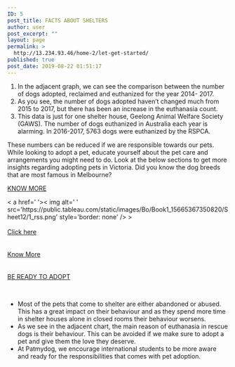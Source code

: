 ```yaml
---
ID: 5
post_title: FACTS ABOUT SHELTERS
author: user
post_excerpt: ""
layout: page
permalink: >
  http://13.234.93.46/home-2/let-get-started/
published: true
post_date: 2019-08-22 01:51:17
---
```

<ol>
<li style="font-weight: 400;">In the adjacent graph, we can see the comparison between the number of dogs adopted, reclaimed and euthanized for the year 2014- 2017. </li>
<li style="font-weight: 400;">As you see, the number of dogs adopted haven’t changed much from 2015 to 2017, but there has been an increase in the euthanasia count.</li>
<li style="font-weight: 400;">This data is just for one shelter house, Geelong Animal Welfare Society (GAWS). The number of dogs euthanized in Australia each year is alarming. In 2016-2017, 5763 dogs were euthanized by the RSPCA.</li>
</ol>
<p>These numbers can be reduced if we are responsible towards our pets. While looking to adopt a pet, educate yourself about the pet care and arrangements you might need to do. Look at the below sections to get more insights regarding adopting pets in Victoria. Did you know the dog breeds that are most famous in Melbourne? </p>
<p><a href="http://patmydog.tk/home-2/let-get-started/be-ready-to-adopt/registered-dog-breeds/">KNOW MORE</a></p>
<p><noscript>&lt; a href=' '&gt;&lt; img alt=' ' src='https://public.tableau.com/static/images/Bo/Book1_15665367350820/Sheet12/1_rss.png' style='border: none' /&gt;<!-- a--></noscript><object class="tableauViz" style="display: none;" width="300" height="150"><param name="host_url" value="https%3A%2F%2Fpublic.tableau.com%2F" /><param name="embed_code_version" value="3" /><param name="site_root" value="" /><param name="name" value="Book1_15665367350820/Sheet12" /><param name="tabs" value="no" /><param name="toolbar" value="yes" /><param name="static_image" value="https://public.tableau.com/static/images/Bo/Book1_15665367350820/Sheet12/1.png" /><param name="animate_transition" value="yes" /><param name="display_static_image" value="yes" /><param name="display_spinner" value="yes" /><param name="display_overlay" value="yes" /><param name="display_count" value="yes" /></object> &gt;<br /><a role="button" href="#"><br />Click here<br /></a><br /><a role="button" href="http://patmydog.tk/home-2/be-ready-to-adopt/registered-dog-breeds/"><br />Know More<br /></a><br /><a role="button" href="http://patmydog.tk/home-2/let-get-started/be-ready-to-adopt/"><br />BE READY TO ADOPT<br /></a></p>
<p> </p>
<ul>
<li style="font-weight: 400;">Most of the pets that come to shelter are either abandoned or abused. This has a great impact on their behaviour and as they spend more time in shelter houses alone in closed rooms their behaviour worsens. </li>
<li style="font-weight: 400;">As we see in the adjacent chart, the main reason of euthanasia in rescue dogs is their behaviour. This can be avoided if we make sure to adopt a pet and give them the love they deserve.</li>
<li style="font-weight: 400;">At Patmydog, we encourage international students to be more aware and ready for the responsibilities that comes with pet adoption.</li>
</ul>

<!-- wp:html -->
<style>
body{
    width:1060px;
    margin:50px auto;
}
path {  stroke: #fff; }
path:hover {  opacity:0.9; }
rect:hover {  fill:blue; }
.axis {  font: 10px sans-serif; }
.legend tr{    border-bottom:1px solid grey; }
.legend tr:first-child{    border-top:1px solid grey; }

.axis path,
.axis line {
  fill: none;
  stroke: #000;
  shape-rendering: crispEdges;
}

.x.axis path {  display: none; }
.legend{
    margin-bottom:76px;
    display:inline-block;
    border-collapse: collapse;
    border-spacing: 0px;
}
.legend td{
    padding:4px 5px;
    vertical-align:bottom;
}
.legendFreq, .legendPerc{
    align:right;
    width:50px;
}

</style>
<body>
<div id='dashboard'>
</div>
<script src="https://d3js.org/d3.v3.min.js"></script>
<script>
function dashboard(id, fData){
    var barColor = 'steelblue';
    function segColor(c){ return {low:"#807dba", mid:"#e08214",high:"#41ab5d"}[c]; }
    
    // compute total for each state.
    fData.forEach(function(d){d.total=d.freq.low+d.freq.mid+d.freq.high;});
    
    // function to handle histogram.
    function histoGram(fD){
        var hG={},    hGDim = {t: 60, r: 0, b: 30, l: 0};
        hGDim.w = 500 - hGDim.l - hGDim.r, 
        hGDim.h = 300 - hGDim.t - hGDim.b;
            
        //create svg for histogram.
        var hGsvg = d3.select(id).append("svg")
            .attr("width", hGDim.w + hGDim.l + hGDim.r)
            .attr("height", hGDim.h + hGDim.t + hGDim.b).append("g")
            .attr("transform", "translate(" + hGDim.l + "," + hGDim.t + ")");

        // create function for x-axis mapping.
        var x = d3.scale.ordinal().rangeRoundBands([0, hGDim.w], 0.1)
                .domain(fD.map(function(d) { return d[0]; }));

        // Add x-axis to the histogram svg.
        hGsvg.append("g").attr("class", "x axis")
            .attr("transform", "translate(0," + hGDim.h + ")")
            .call(d3.svg.axis().scale(x).orient("bottom"));

        // Create function for y-axis map.
        var y = d3.scale.linear().range([hGDim.h, 0])
                .domain([0, d3.max(fD, function(d) { return d[1]; })]);

        // Create bars for histogram to contain rectangles and freq labels.
        var bars = hGsvg.selectAll(".bar").data(fD).enter()
                .append("g").attr("class", "bar");
        
        //create the rectangles.
        bars.append("rect")
            .attr("x", function(d) { return x(d[0]); })
            .attr("y", function(d) { return y(d[1]); })
            .attr("width", x.rangeBand())
            .attr("height", function(d) { return hGDim.h - y(d[1]); })
            .attr('fill',barColor)
            .on("mouseover",mouseover)// mouseover is defined below.
            .on("mouseout",mouseout);// mouseout is defined below.
            
        //Create the frequency labels above the rectangles.
        bars.append("text").text(function(d){ return d3.format(",")(d[1])})
            .attr("x", function(d) { return x(d[0])+x.rangeBand()/2; })
            .attr("y", function(d) { return y(d[1])-5; })
            .attr("text-anchor", "middle");
        
        function mouseover(d){  // utility function to be called on mouseover.
            // filter for selected state.
            var st = fData.filter(function(s){ return s.State == d[0];})[0],
                nD = d3.keys(st.freq).map(function(s){ return {type:s, freq:st.freq[s]};});
               
            // call update functions of pie-chart and legend.    
            pC.update(nD);
            leg.update(nD);
        }
        
        function mouseout(d){    // utility function to be called on mouseout.
            // reset the pie-chart and legend.    
            pC.update(tF);
            leg.update(tF);
        }
        
        // create function to update the bars. This will be used by pie-chart.
        hG.update = function(nD, color){
            // update the domain of the y-axis map to reflect change in frequencies.
            y.domain([0, d3.max(nD, function(d) { return d[1]; })]);
            
            // Attach the new data to the bars.
            var bars = hGsvg.selectAll(".bar").data(nD);
            
            // transition the height and color of rectangles.
            bars.select("rect").transition().duration(500)
                .attr("y", function(d) {return y(d[1]); })
                .attr("height", function(d) { return hGDim.h - y(d[1]); })
                .attr("fill", color);

            // transition the frequency labels location and change value.
            bars.select("text").transition().duration(500)
                .text(function(d){ return d3.format(",")(d[1])})
                .attr("y", function(d) {return y(d[1])-5; });            
        }        
        return hG;
    }
    
    // function to handle pieChart.
    function pieChart(pD){
        var pC ={},    pieDim ={w:250, h: 250};
        pieDim.r = Math.min(pieDim.w, pieDim.h) / 2;
                
        // create svg for pie chart.
        var piesvg = d3.select(id).append("svg")
            .attr("width", pieDim.w).attr("height", pieDim.h).append("g")
            .attr("transform", "translate("+pieDim.w/2+","+pieDim.h/2+")");
        
        // create function to draw the arcs of the pie slices.
        var arc = d3.svg.arc().outerRadius(pieDim.r - 10).innerRadius(0);

        // create a function to compute the pie slice angles.
        var pie = d3.layout.pie().sort(null).value(function(d) { return d.freq; });

        // Draw the pie slices.
        piesvg.selectAll("path").data(pie(pD)).enter().append("path").attr("d", arc)
            .each(function(d) { this._current = d; })
            .style("fill", function(d) { return segColor(d.data.type); })
            .on("mouseover",mouseover).on("mouseout",mouseout);

        // create function to update pie-chart. This will be used by histogram.
        pC.update = function(nD){
            piesvg.selectAll("path").data(pie(nD)).transition().duration(500)
                .attrTween("d", arcTween);
        }        
        // Utility function to be called on mouseover a pie slice.
        function mouseover(d){
            // call the update function of histogram with new data.
            hG.update(fData.map(function(v){ 
                return [v.State,v.freq[d.data.type]];}),segColor(d.data.type));
        }
        //Utility function to be called on mouseout a pie slice.
        function mouseout(d){
            // call the update function of histogram with all data.
            hG.update(fData.map(function(v){
                return [v.State,v.total];}), barColor);
        }
        // Animating the pie-slice requiring a custom function which specifies
        // how the intermediate paths should be drawn.
        function arcTween(a) {
            var i = d3.interpolate(this._current, a);
            this._current = i(0);
            return function(t) { return arc(i(t));    };
        }    
        return pC;
    }
    
    // function to handle legend.
    function legend(lD){
        var leg = {};
            
        // create table for legend.
        var legend = d3.select(id).append("table").attr('class','legend');
        
        // create one row per segment.
        var tr = legend.append("tbody").selectAll("tr").data(lD).enter().append("tr");
            
        // create the first column for each segment.
        tr.append("td").append("svg").attr("width", '16').attr("height", '16').append("rect")
            .attr("width", '16').attr("height", '16')
			.attr("fill",function(d){ return segColor(d.type); });
            
        // create the second column for each segment.
        tr.append("td").text(function(d){ return d.type;});

        // create the third column for each segment.
        tr.append("td").attr("class",'legendFreq')
            .text(function(d){ return d3.format(",")(d.freq);});

        // create the fourth column for each segment.
        tr.append("td").attr("class",'legendPerc')
            .text(function(d){ return getLegend(d,lD);});

        // Utility function to be used to update the legend.
        leg.update = function(nD){
            // update the data attached to the row elements.
            var l = legend.select("tbody").selectAll("tr").data(nD);

            // update the frequencies.
            l.select(".legendFreq").text(function(d){ return d3.format(",")(d.freq);});

            // update the percentage column.
            l.select(".legendPerc").text(function(d){ return getLegend(d,nD);});        
        }
        
        function getLegend(d,aD){ // Utility function to compute percentage.
            return d3.format("%")(d.freq/d3.sum(aD.map(function(v){ return v.freq; })));
        }

        return leg;
    }
    
    // calculate total frequency by segment for all state.
    var tF = ['low','mid','high'].map(function(d){ 
        return {type:d, freq: d3.sum(fData.map(function(t){ return t.freq[d];}))}; 
    });    
    
    // calculate total frequency by state for all segment.
    var sF = fData.map(function(d){return [d.State,d.total];});

    var hG = histoGram(sF), // create the histogram.
        pC = pieChart(tF), // create the pie-chart.
        leg= legend(tF);  // create the legend.
}
</script>

<script>
var freqData=[
{State:'AL',freq:{low:4786, mid:1319, high:249}}
,{State:'AZ',freq:{low:1101, mid:412, high:674}}
,{State:'CT',freq:{low:932, mid:2149, high:418}}
,{State:'DE',freq:{low:832, mid:1152, high:1862}}
,{State:'FL',freq:{low:4481, mid:3304, high:948}}
,{State:'GA',freq:{low:1619, mid:167, high:1063}}
,{State:'IA',freq:{low:1819, mid:247, high:1203}}
,{State:'IL',freq:{low:4498, mid:3852, high:942}}
,{State:'IN',freq:{low:797, mid:1849, high:1534}}
,{State:'KS',freq:{low:162, mid:379, high:471}}
];

dashboard('#dashboard',freqData);
</script>
<!-- /wp:html -->